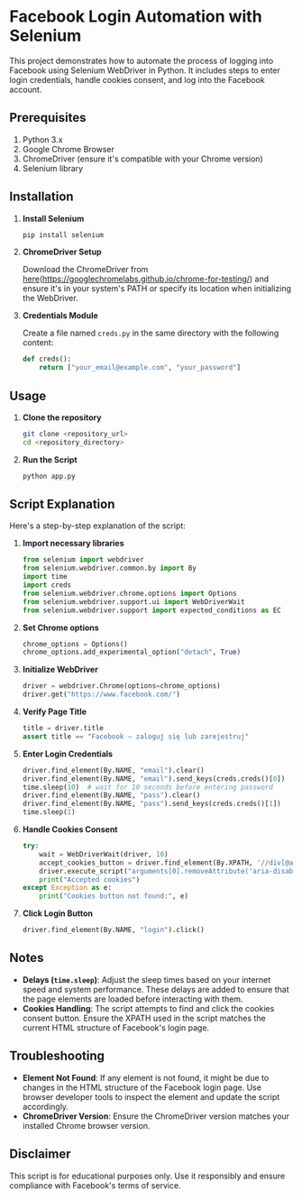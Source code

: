 # Facebook Login Automation with Selenium

This project demonstrates how to automate the process of logging into Facebook using Selenium WebDriver in Python. It includes steps to enter login credentials, handle cookies consent, and log into the Facebook account.

## Prerequisites

1. Python 3.x
2. Google Chrome Browser
3. ChromeDriver (ensure it's compatible with your Chrome version)
4. Selenium library

## Installation

1. **Install Selenium**

    ```bash
    pip install selenium
    ```

2. **ChromeDriver Setup**

    Download the ChromeDriver from [here](https://sites.google.com/a/chromium.org/chromedriver/downloads)(https://googlechromelabs.github.io/chrome-for-testing/) and ensure it's in your system's PATH or specify its location when initializing the WebDriver.

3. **Credentials Module**

    Create a file named `creds.py` in the same directory with the following content:

    ```python
    def creds():
        return ["your_email@example.com", "your_password"]
    ```

## Usage

1. **Clone the repository**

    ```bash
    git clone <repository_url>
    cd <repository_directory>
    ```

2. **Run the Script**

    ```bash
    python app.py
    ```

## Script Explanation

Here's a step-by-step explanation of the script:

1. **Import necessary libraries**

    ```python
    from selenium import webdriver
    from selenium.webdriver.common.by import By
    import time
    import creds
    from selenium.webdriver.chrome.options import Options
    from selenium.webdriver.support.ui import WebDriverWait
    from selenium.webdriver.support import expected_conditions as EC
    ```

2. **Set Chrome options**

    ```python
    chrome_options = Options()
    chrome_options.add_experimental_option("detach", True)
    ```

3. **Initialize WebDriver**

    ```python
    driver = webdriver.Chrome(options=chrome_options)
    driver.get("https://www.facebook.com/")
    ```

4. **Verify Page Title**

    ```python
    title = driver.title
    assert title == "Facebook – zaloguj się lub zarejestruj"
    ```

5. **Enter Login Credentials**

    ```python
    driver.find_element(By.NAME, "email").clear()
    driver.find_element(By.NAME, "email").send_keys(creds.creds()[0])
    time.sleep(10)  # wait for 10 seconds before entering password
    driver.find_element(By.NAME, "pass").clear()
    driver.find_element(By.NAME, "pass").send_keys(creds.creds()[1])
    time.sleep(1)
    ```

6. **Handle Cookies Consent**

    ```python
    try:
        wait = WebDriverWait(driver, 10)
        accept_cookies_button = driver.find_element(By.XPATH, '//div[@aria-label="Zezwól na wszystkie pliki cookie" and @role="button"]')
        driver.execute_script("arguments[0].removeAttribute('aria-disabled'); arguments[0].click();", accept_cookies_button)
        print("Accepted cookies")
    except Exception as e:
        print("Cookies button not found:", e)
    ```

7. **Click Login Button**

    ```python
    driver.find_element(By.NAME, "login").click()
    ```

## Notes

- **Delays (`time.sleep`)**: Adjust the sleep times based on your internet speed and system performance. These delays are added to ensure that the page elements are loaded before interacting with them.
- **Cookies Handling**: The script attempts to find and click the cookies consent button. Ensure the XPATH used in the script matches the current HTML structure of Facebook's login page.

## Troubleshooting

- **Element Not Found**: If any element is not found, it might be due to changes in the HTML structure of the Facebook login page. Use browser developer tools to inspect the element and update the script accordingly.
- **ChromeDriver Version**: Ensure the ChromeDriver version matches your installed Chrome browser version.

## Disclaimer

This script is for educational purposes only. Use it responsibly and ensure compliance with Facebook's terms of service.
